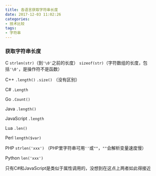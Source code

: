 ```yaml
---
title: 各语言获取字符串长度
date: 2017-12-03 11:02:26
categories:
- 技术比较
tags:
- 字符串
---
```


### 获取字符串长度

C `strlen(str)`（到`'\0'`之前的长度） `sizeof(str)`（字符数组的长度，包括`'\0'`，是操作符不是函数）

C++ `.length()` `.size()`  （没有区别）

C# `.Length`

Go `.Count()`

<!-- more -->

Java `.length()`

JavaScript `.length`

Lua `.len()`

Perl `length($var)`

PHP `strlen('xxx')` （PHP里字符串可用`''`或`""`，`""`会解析变量速度慢）

Python `len('xxx')`

只有C#和JavaScript是类似于属性调用的，没想到在这点上两者如此得接近

